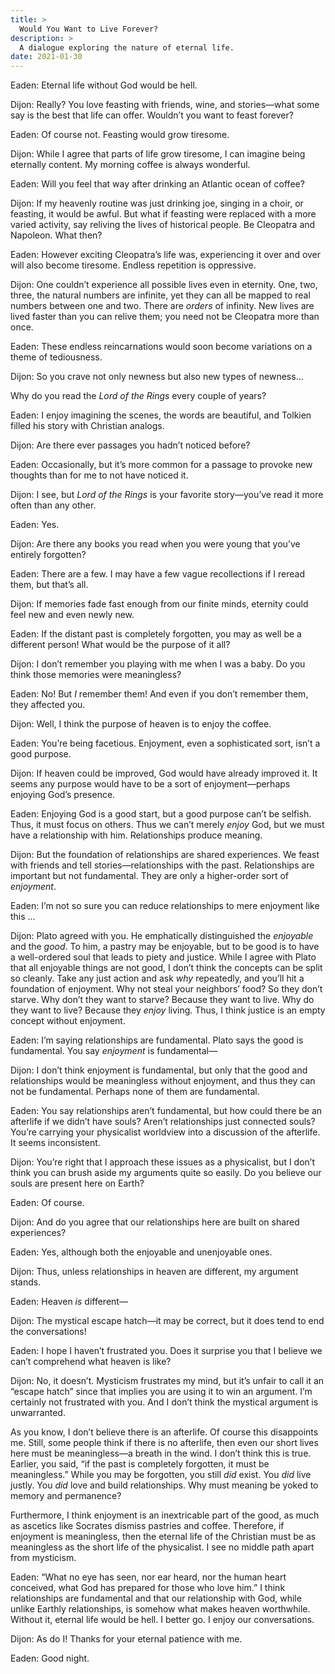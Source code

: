 ```yaml
---
title: >
  Would You Want to Live Forever?
description: >
  A dialogue exploring the nature of eternal life.
date: 2021-01-30
---
```


<span class="sc">Eaden:</span> Eternal life without God would be hell.

<span class="sc">Dijon:</span> Really? You love feasting with friends, wine, and stories—what some say is the best that life can offer. Wouldn’t you want to feast forever?

<span class="sc">Eaden:</span> Of course not. Feasting would grow tiresome.

<span class="sc">Dijon:</span> While I agree that parts of life grow tiresome, I can imagine being eternally content. My morning coffee is always wonderful.

<span class="sc">Eaden:</span> Will you feel that way after drinking an Atlantic ocean of coffee?

<span class="sc">Dijon:</span> If my heavenly routine was just drinking joe, singing in a choir, or feasting, it would be awful. But what if feasting were replaced with a more varied activity, say reliving the lives of historical people. Be Cleopatra and Napoleon. What then?

<span class="sc">Eaden:</span> However exciting Cleopatra’s life was, experiencing it over and over will also become tiresome. Endless repetition is oppressive.

<span class="sc">Dijon:</span> One couldn’t experience all possible lives even in eternity. One, two, three, the natural numbers are infinite, yet they can all be mapped to real numbers between one and two. There are _orders_ of infinity. New lives are lived faster than you can relive them; you need not be Cleopatra more than once.

<span class="sc">Eaden:</span> These endless reincarnations would soon become variations on a theme of tediousness.

<span class="sc">Dijon:</span> So you crave not only newness but also new types of newness…

Why do you read the _Lord of the Rings_ every couple of years?

<span class="sc">Eaden:</span> I enjoy imagining the scenes, the words are beautiful, and Tolkien filled his story with Christian analogs.

<span class="sc">Dijon:</span> Are there ever passages you hadn’t noticed before?

<span class="sc">Eaden:</span> Occasionally, but it’s more common for a passage to provoke new thoughts than for me to not have noticed it.

<span class="sc">Dijon:</span> I see, but _Lord of the Rings_ is your favorite story—you’ve read it more often than any other.

<span class="sc">Eaden:</span> Yes.

<span class="sc">Dijon:</span> Are there any books you read when you were young that you’ve entirely forgotten?

<span class="sc">Eaden:</span> There are a few. I may have a few vague recollections if I reread them, but that’s all.

<span class="sc">Dijon:</span> If memories fade fast enough from our finite minds, eternity could feel new and even newly new.

<span class="sc">Eaden:</span> If the distant past is completely forgotten, you may as well be a different person! What would be the purpose of it all?

<span class="sc">Dijon:</span> I don’t remember you playing with me when I was a baby. Do you think those memories were meaningless?

<span class="sc">Eaden:</span> No! But _I_ remember them! And even if you don’t remember them, they affected you.

<span class="sc">Dijon:</span> Well, I think the purpose of heaven is to enjoy the coffee.

<span class="sc">Eaden:</span> You’re being facetious. Enjoyment, even a sophisticated sort, isn’t a good purpose.

<span class="sc">Dijon:</span> If heaven could be improved, God would have already improved it. It seems any purpose would have to be a sort of enjoyment—perhaps enjoying God’s presence.

<span class="sc">Eaden:</span> Enjoying God is a good start, but a good purpose can’t be selfish. Thus, it must focus on others. Thus we can’t merely _enjoy_ God, but we must have a relationship with him. Relationships produce meaning.

<span class="sc">Dijon:</span> But the foundation of relationships are shared experiences. We feast with friends and tell stories—relationships with the past. Relationships are important but not fundamental. They are only a higher-order sort of _enjoyment_.

<span class="sc">Eaden:</span> I’m not so sure you can reduce relationships to mere enjoyment like this …

<span class="sc">Dijon:</span> Plato agreed with you. He emphatically distinguished the _enjoyable_ and the _good_. To him, a pastry may be enjoyable, but to be good is to have a well-ordered soul that leads to piety and justice. While I agree with Plato that all enjoyable things are not good, I don’t think the concepts can be split so cleanly. Take any just action and ask _why_ repeatedly, and you’ll hit a foundation of enjoyment. Why not steal your neighbors’ food? So they don’t starve. Why don’t they want to starve? Because they want to live. Why do they want to live? Because they _enjoy_ living. Thus, I think justice is an empty concept without enjoyment.

<span class="sc">Eaden:</span> I’m saying relationships are fundamental. Plato says the good is fundamental. You say _enjoyment_ is fundamental—

<span class="sc">Dijon:</span> I don’t think enjoyment is fundamental, but only that the good and relationships would be meaningless without enjoyment, and thus they can not be fundamental. Perhaps none of them are fundamental.

<span class="sc">Eaden:</span> You say relationships aren’t fundamental, but how could there be an afterlife if we didn’t have souls? Aren’t relationships just connected souls? You’re carrying your physicalist worldview into a discussion of the afterlife. It seems inconsistent.

<span class="sc">Dijon:</span> You’re right that I approach these issues as a physicalist, but I don’t think you can brush aside my arguments quite so easily. Do you believe our souls are present here on Earth?

<span class="sc">Eaden:</span> Of course.

<span class="sc">Dijon:</span> And do you agree that our relationships here are built on shared experiences?

<span class="sc">Eaden:</span> Yes, although both the enjoyable and unenjoyable ones.

<span class="sc">Dijon:</span> Thus, unless relationships in heaven are different, my argument stands.

<span class="sc">Eaden:</span> Heaven _is_ different—

<span class="sc">Dijon:</span> The mystical escape hatch—it may be correct, but it does tend to end the conversations!

<span class="sc">Eaden:</span> I hope I haven’t frustrated you. Does it surprise you that I believe we can’t comprehend what heaven is like?

<span class="sc">Dijon:</span> No, it doesn’t. Mysticism frustrates my mind, but it’s unfair to call it an “escape hatch” since that implies you are using it to win an argument. I’m certainly not frustrated with you. And I don’t think the mystical argument is unwarranted.

As you know, I don’t believe there is an afterlife. Of course this disappoints me. Still, some people think if there is no afterlife, then even our short lives here must be meaningless—a breath in the wind. I don’t think this is true. Earlier, you said, “if the past is completely forgotten, it must be meaningless.” While you may be forgotten, you still _did_ exist. You _did_ live justly. You _did_ love and build relationships. Why must meaning be yoked to memory and permanence?

Furthermore, I think enjoyment is an inextricable part of the good, as much as ascetics like Socrates dismiss pastries and coffee. Therefore, if enjoyment is meaningless, then the eternal life of the Christian must be as meaningless as the short life of the physicalist. I see no middle path apart from mysticism.

<span class="sc">Eaden:</span> “What no eye has seen, nor ear heard, nor the human heart conceived, what God has prepared for those who love him.” I think relationships are fundamental and that our relationship with God, while unlike Earthly relationships, is somehow what makes heaven worthwhile. Without it, eternal life would be hell. I better go. I enjoy our conversations.

<span class="sc">Dijon:</span> As do I! Thanks for your eternal patience with me.

<span class="sc">Eaden:</span> Good night.
